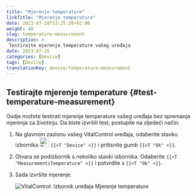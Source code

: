 ```yaml
---
title: "Mjerenje temperature"
linkTitle: "Mjerenje temperature"
date: 2023-07-28T13:25:28+02:00
weight: 40
slug: temperature-measurement
description: >
 Testirajte mjerenje temperature vašeg uređaja
date: 2023-07-26
categories: [Device]
tags: [Device]
translationKey: device/temperature-measurement
---
```

## Testirajte mjerenje temperature {#test-temperature-measurement}

Ovdje možete testirati mjerenje temperature vašeg uređaja bez spremanja mjerenja za životinju. Da biste izvršili test, postupite na sljedeći način:

1. Na glavnom zaslonu vašeg VitalControl uređaja, odaberite stavku izbornika <img src="/icons/device.svg" width="25" align="bottom" alt="Device" /> `{{<T "Device" >}}` i pritisnite gumb `{{<T "Ok" >}}`.

2. Otvara se podizbornik s nekoliko stavki izbornika. Odaberite `{{<T "MeasurementsTemperature" >}}` i potvrdite s `{{<T "Ok" >}}`.

3. Sada izvršite mjerenje.

   ![VitalControl: Izbornik uređaja Mjerenje temperature](../images/temperature.png "Testirajte mjerenje temperature")

